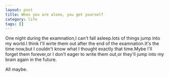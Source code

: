 ```yaml
--- 
layout: post
title: When you are alone, you get yourself
category: life
tags: []
---
```

One night during the examnation,I can't fall asleep.lots of things jump into my world.I think I'll wirte them out after the end of the examnation.It's the time now,but I couldn't know what I thought exactly that time.Mybe I'll forget them forever,or I don't eager to write them out,or they'll jump into my brain again in the future.

All maybe.
